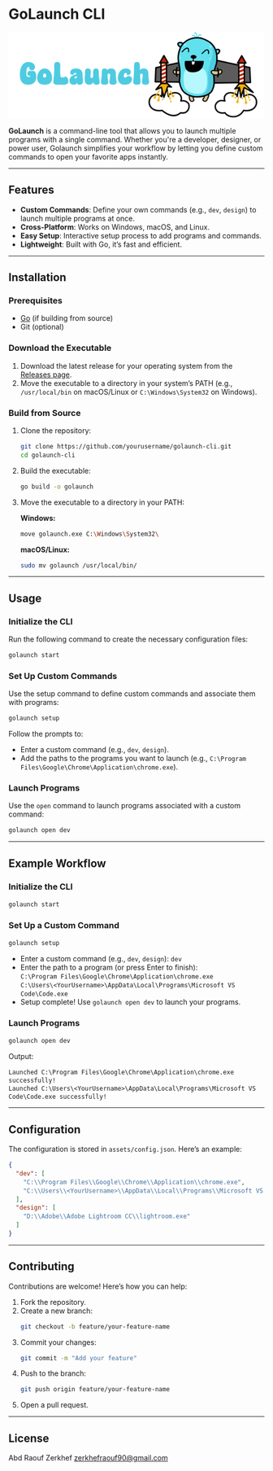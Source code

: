 # GoLaunch CLI

<p align="center">
  <img src="assets/GoLaunchLogo.png" alt="Golaunch Logo">
</p>


**GoLaunch** is a command-line tool that allows you to launch multiple programs with a single command. Whether you're a developer, designer, or power user, Golaunch simplifies your workflow by letting you define custom commands to open your favorite apps instantly.

---

## Features

- **Custom Commands**: Define your own commands (e.g., `dev`, `design`) to launch multiple programs at once.
- **Cross-Platform**: Works on Windows, macOS, and Linux.
- **Easy Setup**: Interactive setup process to add programs and commands.
- **Lightweight**: Built with Go, it’s fast and efficient.

---

## Installation

### Prerequisites
- [Go](https://golang.org/dl/) (if building from source)
- Git (optional)

### Download the Executable
1. Download the latest release for your operating system from the [Releases page](https://github.com/raufzer/golaunch-cli/releases).
2. Move the executable to a directory in your system’s PATH (e.g., `/usr/local/bin` on macOS/Linux or `C:\Windows\System32` on Windows).

### Build from Source
1. Clone the repository:
   ```bash
   git clone https://github.com/yourusername/golaunch-cli.git
   cd golaunch-cli
   ```
2. Build the executable:
   ```bash
   go build -o golaunch
   ```
3. Move the executable to a directory in your PATH:

   **Windows:**
   ```bash
   move golaunch.exe C:\Windows\System32\
   ```

   **macOS/Linux:**
   ```bash
   sudo mv golaunch /usr/local/bin/
   ```

---

## Usage

### Initialize the CLI
Run the following command to create the necessary configuration files:

```bash
golaunch start
```

### Set Up Custom Commands
Use the setup command to define custom commands and associate them with programs:

```bash
golaunch setup
```

Follow the prompts to:

- Enter a custom command (e.g., `dev`, `design`).
- Add the paths to the programs you want to launch (e.g., `C:\Program Files\Google\Chrome\Application\chrome.exe`).

### Launch Programs
Use the `open` command to launch programs associated with a custom command:

```bash
golaunch open dev
```

---

## Example Workflow

### Initialize the CLI
```bash
golaunch start
```

### Set Up a Custom Command
```bash
golaunch setup
```
- Enter a custom command (e.g., `dev`, `design`): `dev`
- Enter the path to a program (or press Enter to finish):  
  `C:\Program Files\Google\Chrome\Application\chrome.exe`  
  `C:\Users\<YourUsername>\AppData\Local\Programs\Microsoft VS Code\Code.exe`  
- Setup complete! Use `golaunch open dev` to launch your programs.

### Launch Programs
```bash
golaunch open dev
```
Output:
```
Launched C:\Program Files\Google\Chrome\Application\chrome.exe successfully!
Launched C:\Users\<YourUsername>\AppData\Local\Programs\Microsoft VS Code\Code.exe successfully!
```

---

## Configuration

The configuration is stored in `assets/config.json`. Here’s an example:

```json
{
  "dev": [
    "C:\\Program Files\\Google\\Chrome\\Application\\chrome.exe",
    "C:\\Users\\<YourUsername>\\AppData\\Local\\Programs\\Microsoft VS Code\\Code.exe"
  ],
  "design": [
    "D:\\Adobe\\Adobe Lightroom CC\\lightroom.exe"
  ]
}
```

---

## Contributing

Contributions are welcome! Here’s how you can help:

1. Fork the repository.
2. Create a new branch:
   ```bash
   git checkout -b feature/your-feature-name
   ```
3. Commit your changes:
   ```bash
   git commit -m "Add your feature"
   ```
4. Push to the branch:
   ```bash
   git push origin feature/your-feature-name
   ```
5. Open a pull request.

---

## License

Abd Raouf Zerkhef zerkhefraouf90@gmail.com
